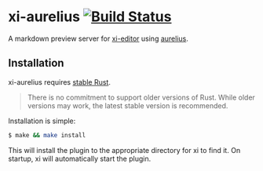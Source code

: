 # xi-aurelius [![Build Status](https://travis-ci.com/euclio/xi-aurelius.svg?branch=master)](https://travis-ci.com/euclio/xi-aurelius)

A markdown preview server for [xi-editor] using [aurelius].

## Installation

xi-aurelius requires [stable Rust].

> There is no commitment
> to support older versions of Rust. While older versions may work, the latest
> stable version is recommended.

Installation is simple:

```sh
$ make && make install
```

This will install the plugin to the appropriate directory for xi to find it. On
startup, xi will automatically start the plugin.

[aurelius]: https://github.com/euclio/aurelius
[xi-editor]: https://xi-editor.github.io/xi-editor/
[stable Rust]: https://rustup.rs/
